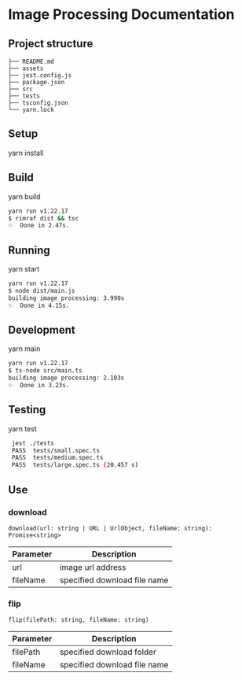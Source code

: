 # Image Processing Documentation

## Project structure
```
├── README.md
├── assets
├── jest.config.js
├── package.json
├── src
├── tests
├── tsconfig.json
└── yarn.lock
```

## Setup
yarn install

## Build
yarn build
```bash
yarn run v1.22.17
$ rimraf dist && tsc
✨  Done in 2.47s.
```

## Running
yarn start
```bash
yarn run v1.22.17
$ node dist/main.js
building image processing: 3.990s
✨  Done in 4.15s.
```

## Development
yarn main
```bash
yarn run v1.22.17
$ ts-node src/main.ts
building image processing: 2.103s
✨  Done in 3.23s.

```

## Testing
yarn test
```bash
 jest ./tests
 PASS  tests/small.spec.ts
 PASS  tests/medium.spec.ts
 PASS  tests/large.spec.ts (20.457 s)
```

## Use
### download
`download(url: string | URL | UrlObject, fileName: string): Promise<string>`

| Parameter | Description |
| --- | ----------- |
| url | image url address |
| fileName | specified download file name |

### flip
`flip(filePath: string, fileName: string)`

| Parameter | Description |
| --- | ----------- |
| filePath | specified download folder |
| fileName | specified download file name |
